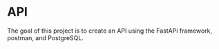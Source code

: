 # API
The goal of this project is to create an API using the FastAPi framework, postman, and PostgreSQL.
